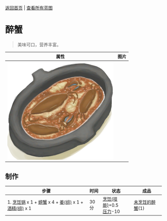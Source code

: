 [返回首页](index.md)   |  [查看所有蓝图](blueprint.md)
# 醉蟹  
> 美味可口，营养丰富。  
  
  属性  |   图片   
 ----  |  ----:   
   |  ![](Sprite/DrunkenCrab.png)   
  
## 制作  
步骤  |  时间  |  状态  |  成品  
----  |  ----  |  ----  |  ----  
1. [烹饪锅](CookingPot.md) x 1 + [螃蟹](Crab.md) x 4 + [姜(组)](GpTag_Ginger.md) x 1 + [酒精(组)](GpTag_Alcohol.md) x 1  |  30分  |  [烹饪(技能)](Skill_Cooking.md)+0.5<br>[压力](Stress.md)-10  |  [未烹饪的醉蟹](DrunkenCrabUncooked.md)(1)  
